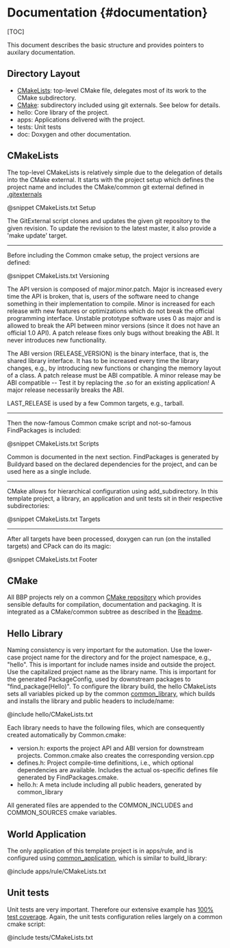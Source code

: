 Documentation {#documentation}
============

[TOC]

This document describes the basic structure and provides pointers to
auxilary documentation.

## Directory Layout

* [CMakeLists](https://github.com/BlueBrain/Template/blob/master/CMakeLists.txt):
  top-level CMake file, delegates most of its work to the CMake subdirectory.
* [CMake](https://github.com/Eyescale/CMake#readme): subdirectory
  included using git externals. See below for details.
* hello: Core library of the project.
* apps: Applications delivered with the project.
* tests: Unit tests
* doc: Doxygen and other documentation.

## CMakeLists

The top-level CMakeLists is relatively simple due to the delegation of
details into the CMake external. It starts with the project setup which
defines the project name and includes the CMake/common git external
defined in
[.gitexternals](https://github.com/BlueBrain/Template/blob/master/.gitexternals)

@snippet CMakeLists.txt Setup

The GitExternal script clones and updates the given git repository to
the given revision. To update the revision to the latest master, it also
provide a 'make update' target.

- - -

Before including the Common cmake setup, the project versions are
defined:

@snippet CMakeLists.txt Versioning

The API version is composed of major.minor.patch. Major is increased
every time the API is broken, that is, users of the software need to
change something in their implementation to compile. Minor is increased
for each release with new features or optimizations which do not break
the official programming interface. Unstable prototype software uses 0
as major and is allowed to break the API between minor versions (since
it does not have an official 1.0 API). A patch release fixes only bugs
without breaking the ABI. It never introduces new functionality.

The ABI version (RELEASE_VERSION) is the binary interface, that is, the
shared library interface. It has to be increased every time the library
changes, e.g., by introducing new functions or changing the memory
layout of a class. A patch release must be ABI compatible. A minor
release may be ABI compatible -- Test it by replacing the .so for an
existing application!  A major release necessarily breaks the ABI.

LAST_RELEASE is used by a few Common targets, e.g., tarball.

- - -

Then the now-famous Common cmake script and not-so-famous FindPackages
is included:

@snippet CMakeLists.txt Scripts

Common is documented in the next section. FindPackages is generated by
Buildyard based on the declared dependencies for the project, and can be
used here as a single include.

- - -

CMake allows for hierarchical configuration using add_subdirectory. In
this template project, a library, an application and unit tests sit in
their respective subdirectories:

@snippet CMakeLists.txt Targets

- - -

After all targets have been processed, doxygen can run (on the installed
targets) and CPack can do its magic:

@snippet CMakeLists.txt Footer

## CMake

All BBP projects rely on a common
[CMake repository](https://github.com/Eyescale/CMake) which provides
sensible defaults for compilation, documentation and packaging. It is
integrated as a CMake/common subtree as described in the
[Readme](https://github.com/Eyescale/CMake#readme).

## Hello Library

Naming consistency is very important for the automation. Use the
lower-case project name for the directory and for the project namespace,
e.g., "hello". This is important for include names inside and outside
the project. Use the capitalized project name as the library name. This
is important for the generated PackageConfig, used by downstream
packages to "find_package(Hello)". To configure the library build, the
hello CMakeLists sets all variables picked up by the common
[common_library](https://github.com/Eyescale/CMake/blob/master/CommonLibrary.cmake),
which builds and installs the library and public headers to
include/name:

@include hello/CMakeLists.txt

Each library needs to have the following files, which are consequently
created automatically by Common.cmake:

* version.h: exports the project API and ABI version for downstream
  projects. Common.cmake also creates the corresponding version.cpp
* defines.h: Project compile-time definitions, i.e., which optional
  dependencies are available. Includes the actual os-specific defines
  file generated by FindPackages.cmake.
* hello.h: A meta include including all public headers, generated by
  common_library

All generated files are appended to the COMMON_INCLUDES and
COMMON_SOURCES cmake variables.

## World Application

The only application of this template project is in apps/rule, and is
configured using
[common_application](https://github.com/Eyescale/CMake/blob/master/CommonApplication.cmake),
which is similar to build_library:

@include apps/rule/CMakeLists.txt

## Unit tests

Unit tests are very important. Therefore our extensive example has
[100% test coverage](CoverageReport/index.html). Again, the unit tests
configuration relies largely on a common cmake script:

@include tests/CMakeLists.txt
